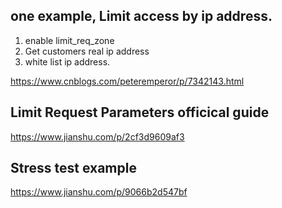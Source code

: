 ## one example, Limit access by ip address.  
1. enable limit_req_zone 
2. Get customers real ip address  
3. white list ip address. 

https://www.cnblogs.com/peteremperor/p/7342143.html


## Limit Request Parameters officical guide 
https://www.jianshu.com/p/2cf3d9609af3  

## Stress test example
https://www.jianshu.com/p/9066b2d547bf  
